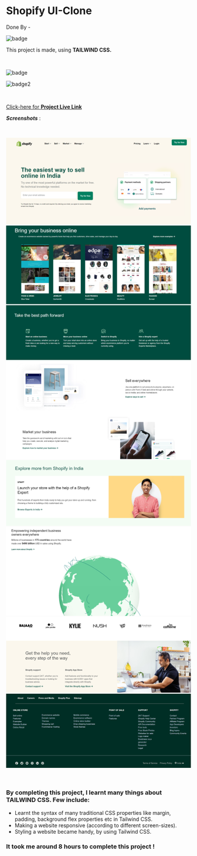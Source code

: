 # Shopify UI-Clone
Done By  -  <br>

![badge](https://img.shields.io/badge/Swathi-Jaishetty-yellow)  

This project is made, using __TAILWIND CSS.__
 
 <br>

 

 ![badge](https://img.shields.io/badge/Web--dev-Project-orange)
 <br>
 
 ![badge2](https://img.shields.io/badge/Hitesh--Choudhary-JS%20Bootcamp-green)


 <br>

 [Click-here for **Project Live Link**](https://tailwindcss-shopify-uiclone-p2.netlify.app/)
 <br>

 **_Screenshots_** :  

<br>

![output](./assets/op-1.png)
![output](./assets/op2.png)
![output](./assets/op-3.png)
![output](./assets/op-4.png)
![output](./assets/op-5.png)
![output](./assets/op-6.png)
![output](./assets/op-7.png)
![output](./assets/op-8.png)


<br>



### By completing this project, I learnt many things about TAILWIND CSS. Few include:

- Learnt the syntax of many traditional CSS properties like margin, padding, background flex properties etc in Tailwind CSS.
- Making a website responsive (according to different screen-sizes).
- Styling a website became handy, by using Tailwind CSS.



 ### It took me around 8 hours to complete this project ! 

 